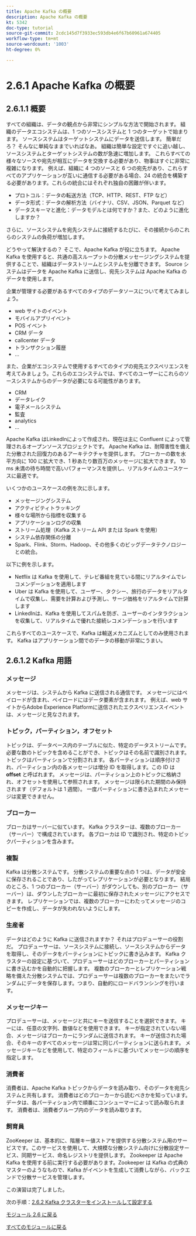 ```yaml
---
title: Apache Kafka の概要
description: Apache Kafka の概要
kt: 5342
doc-type: tutorial
source-git-commit: 2cdc145d7f3933ec593db4e6f67b60961a674405
workflow-type: tm+mt
source-wordcount: '1003'
ht-degree: 0%

---
```


# 2.6.1 Apache Kafka の概要

## 2.6.1.1 概要

すべての組織は、データの観点から非常にシンプルな方法で開始されます。 組織のデータエコシステムは、1 つのソースシステムと 1 つのターゲットで始まります。 ソースシステムはターゲットシステムにデータを送信します。 簡単だろ？
そんなに単純なままでいればなあ。 組織は簡単な設定ですぐに追い越し、ソースシステムとターゲットシステムの数が急速に増加します。 これらすべての様々なソースや宛先が相互にデータを交換する必要があり、物事はすぐに非常に複雑になります。
例えば、組織に 4 つのソースと 6 つの宛先があり、これらすべてのアプリケーションが互いに通信する必要がある場合、24 の統合を構築する必要があります。これらの統合にはそれぞれ独自の困難が伴います。

- プロトコル：データの転送方法（TCP、HTTP、REST、FTP など）
- データ形式：データの解析方法（バイナリ、CSV、JSON、Parquet など）
- データスキーマと進化：データモデルとは何ですか？また、どのように進化しますか？

さらに、ソースシステムを宛先システムに接続するたびに、その接続からのこれらのシステムの負荷が増加します。

どうやって解決するの？ そこで、Apache Kafka が役に立ちます。 Apache Kafka を使用すると、共通の高スループットの分散メッセージングシステムを提供することで、組織はデータストリームとシステムを分離できます。 Source システムはデータを Apache Kafka に送信し、宛先システムは Apache Kafka のデータを使用します。

企業が管理する必要があるすべてのタイプのデータソースについて考えてみましょう。

- web サイトのイベント
- モバイルアプリイベント
- POS イベント
- CRM データ
- callcenter データ
- トランザクション履歴
- ...

また、企業がエコシステムで使用するすべてのタイプの宛先エクスペリエンスを考えてみましょう。これらのエコシステムでは、すべてのユーザーにこれらのソースシステムからのデータが必要になる可能性があります。

- CRM
- データレイク
- 電子メールシステム
- 監査
- analytics
- ...

Apache Kafka はLinkedInによって作成され、現在は主に Confluent によって管理されるオープンソースプロジェクトです。
Apache Kafka は、耐障害性を備えた分散された回復力のあるアーキテクチャを提供します。 ブローカーの数を水平方向に 100 に拡大でき、1 秒あたり数百万のメッセージに拡大できます。 10 ms 未満の待ち時間で高いパフォーマンスを提供し、リアルタイムのユースケースに最適です。

いくつかのユースケースの例を次に示します。

- メッセージングシステム
- アクティビティトラッキング
- 様々な場所から指標を収集する
- アプリケーションログの収集
- ストリーム処理（Kafka ストリーム API または Spark を使用）
- システム依存関係の分離
- Spark、Flink、Storm、Hadoop、その他多くのビッグデータテクノロジーとの統合。

以下に例を示します。

- Netflix は Kafka を使用して、テレビ番組を見ている間にリアルタイムでレコメンデーションを適用します
- Uber は Kafka を使用して、ユーザー、タクシー、旅行のデータをリアルタイムで収集し、需要を計算および予測し、サージ価格をリアルタイムで計算します
- LinkedInは、Kafka を使用してスパムを防ぎ、ユーザーのインタラクションを収集して、リアルタイムで優れた接続レコメンデーションを行います

これらすべてのユースケースで、Kafka は輸送メカニズムとしてのみ使用されます。 Kafka はアプリケーション間でのデータの移動が非常にうまい。

## 2.6.1.2 Kafka 用語

### メッセージ

メッセージは、システムから Kafka に送信される通信です。 メッセージにはペイロードが含まれ、ペイロードにはデータ要素が含まれます。 例えば、web サイトからAdobe Experience Platformに送信されたエクスペリエンスイベントは、メッセージと見なされます。

### トピック，パーティション，オフセット

トピックは、データベース内のテーブルに似た、特定のデータストリームです。 必要な数のトピックを含めることができ、トピックはその名前で識別されます。 トピックはパーティションで分割されます。 各パーティションは順序付けされ、パーティション内の各メッセージは増分 ID を取得します。この ID は **offset** と呼ばれます。 メッセージは、パーティション上のトピックに格納され、オフセットを使用して参照されます。 メッセージは限られた期間のみ保持されます（デフォルトは 1 週間）。 一度パーティションに書き込まれたメッセージは変更できません。

### ブローカー

ブローカはサーバーに似ています。 Kafka クラスターは、複数のブローカー（サーバー）で構成されています。 各ブローカは ID で識別され、特定のトピックパーティションを含みます。

### 複製

Kafka は分散システムです。 分散システムの重要な点の 1 つは、データが安全に保存されることであり、したがってレプリケーションが必要となります。 結局のところ、1 つのブローカー（サーバー）がダウンしても、別のブローカー（サーバー）は、ダウンしたブローカーに最初に保存されたメッセージにアクセスできます。 レプリケーションでは、複数のブローカーにわたってメッセージのコピーを作成し、データが失われないようにします。

### 生産者

データはどのように Kafka に送信されますか？ それはプロデューサーの役割だ。 プロデューサーは、ソースシステムに接続し、ソースシステムからデータを取得し、そのデータをパーティションにトピックに書き込みます。 Kafka クラスターの設定に基づいて、プロデューサーはどのブローカーとパーティションに書き込むかを自動的に把握します。 複数のブローカーとレプリケーション戦略を備えた分散システムでは、プロデューサーは複数のブローカーをまたいでランダムにデータを保存します。つまり、自動的にロードバランシングを行います。

### メッセージキー

プロデューサーは、メッセージと共にキーを送信することを選択できます。 キーには、任意の文字列、数値などを使用できます。 キーが指定されていない場合、メッセージはブローカーにランダムに送信されます。 キーが送信された場合、そのキーのすべてのメッセージは常に同じパーティションに送られます。 メッセージキーなどを使用して、特定のフィールドに基づいてメッセージの順序を指定します。

### 消費者

消費者は、Apache Kafka トピックからデータを読み取り、そのデータを宛先システムと共有します。 消費者はどのブローカーから読むべきかを知っています。 データは、各パーティション内で順番にコンシューマーによって読み取られます。 消費者は、消費者グループ内のデータを読み取ります。

### 飼育員

ZooKeeper は、基本的に、階層キー値ストアを提供する分散システム用のサービスです。このサービスを使用して、大規模な分散システム向けに分散設定サービス、同期サービス、命名レジストリを提供します。 Zookeeper は Apache Kafka を使用する前に実行する必要があります。Zookeeper は Kafka の式典のマスターのようなもので、Kafka がイベントを生成して消費しながら、バックエンドで分散サービスを管理します。

この演習は完了しました。

次の手順：[2.6.2 Kafka クラスターをインストールして設定する ](./ex2.md)

[モジュール 2.6 に戻る](./aep-apache-kafka.md)

[すべてのモジュールに戻る](../../../overview.md)

